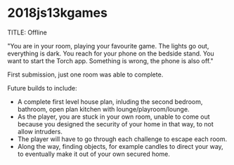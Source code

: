 # 2018js13kgames
TITLE: Offline

"You are in your room, playing your favourite game.  The lights go out, everything is dark.  You reach for your phone on the bedside stand. You want to start the Torch app. Something is wrong, the phone is also off."

First submission, just one room was able to complete.

Future builds to include:
* A complete first level house plan, inluding the second bedroom, bathroom, open plan kitchen with lounge/playroom/lounge.
* As the player, you are stuck in your own room, unable to come out because you designed the security of your home in that way, to not allow intruders.
* The player will have to go through each challenge to escape each room.
* Along the way, finding objects, for example candles to direct your way, to eventually make it out of your own secured home.

